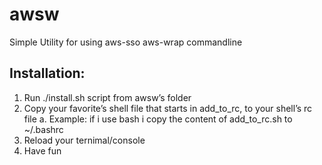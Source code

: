 # awsw
Simple Utility for using aws-sso aws-wrap commandline

## Installation:
1. Run ./install.sh script from awsw’s folder
2. Copy your favorite’s shell file that starts in add_to_rc, to your shell’s rc file
   a. Example: if i use bash i copy the content of add_to_rc.sh to ~/.bashrc
3. Reload your ternimal/console
4. Have fun
